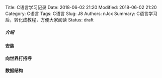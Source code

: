 Title: C语言学习记录
Date: 2018-06-02 21:20
Modified: 2018-06-02 21:20
Category: C语言
Tags: C语言
Slug: J8
Authors: nJcx
Summary: C语言学习后，转化成教程，方便大家阅读
Status: draft

##### 介绍

#### 安装

#### 向世界打招呼

####  数据结构



